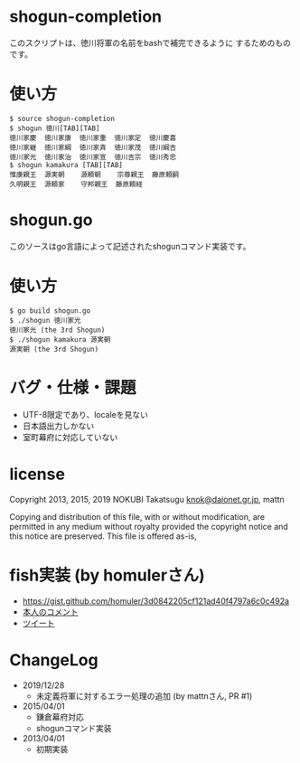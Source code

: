 # shogun-completion

このスクリプトは、徳川将軍の名前をbashで補完できるように
するためのものです。

# 使い方

    $ source shogun-completion
    $ shogun 徳川[TAB][TAB]
    徳川家慶  徳川家康  徳川家重  徳川家定  徳川慶喜
    徳川家継  徳川家綱  徳川家斉  徳川家茂  徳川綱吉
    徳川家光  徳川家治  徳川家宣  徳川吉宗  徳川秀忠
    $ shogun kamakura [TAB][TAB]
    惟康親王  源実朝    源頼朝    宗尊親王  藤原頼嗣
    久明親王  源頼家    守邦親王  藤原頼経

# shogun.go

このソースはgo言語によって記述されたshogunコマンド実装です。

# 使い方

    $ go build shogun.go
    $ ./shogun 徳川家光
    徳川家光 (the 3rd Shogun)
    $ ./shogun kamakura 源実朝
    源実朝 (the 3rd Shogun)

# バグ・仕様・課題

* UTF-8限定であり、localeを見ない
* 日本語出力しかない
* 室町幕府に対応していない

# license

Copyright 2013, 2015, 2019 NOKUBI Takatsugu <knok@daionet.gr.jp>, mattn

Copying and distribution of this file, with or without modification,
are permitted in any medium without royalty provided the copyright
notice and this notice are preserved.  This file is offered as-is,

# fish実装 (by homulerさん)

* https://gist.github.com/homuler/3d0842205cf121ad40f4797a6c0c492a
* [本人のコメント](https://qiita.com/knok/items/3a08663895bb3a3d6fd0#comment-30a3a31581227bdfecf1)
* [ツイート](https://twitter.com/eulerdora/status/1207719145556459520)

# ChangeLog

* 2019/12/28
    * 未定義将軍に対するエラー処理の追加 (by mattnさん, PR #1)
* 2015/04/01
    * 鎌倉幕府対応
    * shogunコマンド実装
* 2013/04/01
    * 初期実装
